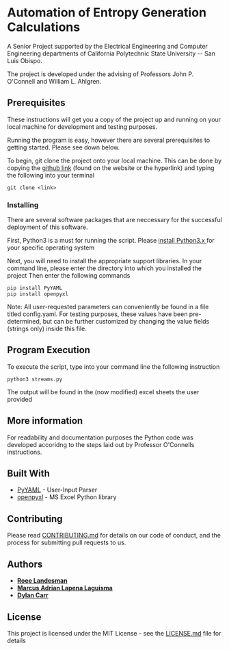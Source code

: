 # Automation of Entropy Generation Calculations
A Senior Project supported by the Electrical Engineering and Computer Engineering departments of California Polytechnic State University -- San Luis Obispo. 

The project is developed under the advising of Professors John P. O'Connell and William L. Ahlgren. 

## Prerequisites

These instructions will get you a copy of the project up and running on your local machine for development and testing purposes. 

Running the program is easy, however there are several prerequisites to getting started. Please see down below. 

To begin, git clone the project onto your local machine. This can be done by copying the [github link]("https://github.com/rlandesman/GreenAmmoniaProject.git") (found on the website or the hyperlink) and typing the following into your terminal

```
git clone <link>
```

### Installing

There are several software packages that are neccessary for the successful deployment of this software.

First, Python3 is a must for running the script. Please [install Python3.x ](https://www.python.org/downloads/ "Python Download Page") for your specific operating system 

Next, you will need to install the appropriate support libraries. In your command line, please enter the directory into which you installed the project
Then enter the following commands

```
pip install PyYAML
pip install openpyxl
```

Note: All user-requested parameters can conveniently be found in a file titled config.yaml. For testing purposes, these values have been pre-determined, but can be further customized by changing the value fields (strings only) inside this file. 

## Program Execution
To execute the script, type into your command line the following instruction

```
python3 streams.py
```

The output will be found in the (now modified) excel sheets the user provided

## More information

For readability and documentation purposes the Python code was developed accoridng to the steps laid out by Professor O'Connells instructions. 

## Built With

* [PyYAML](https://pyyaml.org/wiki/PyYAMLDocumentation) - User-Input Parser
* [openpyxl](https://openpyxl.readthedocs.io/en/stable/) - MS Excel Python library

## Contributing

Please read [CONTRIBUTING.md](https://gist.github.com/PurpleBooth/b24679402957c63ec426) for details on our code of conduct, and the process for submitting pull requests to us.

## Authors

 * **[Roee Landesman](rlandesm@calpoly.edu)**
 * **[Marcus Adrian Lapena Laguisma](mlaguism@calpoly.edu)**
 * **[Dylan Carr](dscarr94@gmail.com)**

## License

This project is licensed under the MIT License - see the [LICENSE.md](LICENSE.md) file for details
